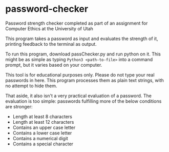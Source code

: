 # password-checker
Password strength checker completed as part of an assignment for Computer Ethics at the University of Utah


This program takes a password as input and evaluates the strength of it, printing feedback to the terminal as output.

To run this program, download passChecker.py and run python on it.  This might be as simple as typing `Python3 <path-to-file>` into a command prompt, but it varies based on your computer.

This tool is for educational purposes only.  Please do not type your real passwords in here.  This program processes them as plain text strings, with no attempt to hide them.

That aside, it also isn't a very practical evaluation of a password.  The evaluation is too simple: passwords fulfilling more of the below conditions are stronger:
* Length at least 8 characters
* Length at least 12 characters
* Contains an upper case letter
* Contains a lower case letter
* Contains a numerical digit
* Contains a special character
